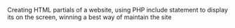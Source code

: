 Creating HTML partials of a website, using PHP include statement to display its on the screen, winning a best way of maintain the site
